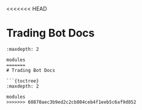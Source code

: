 <<<<<<< HEAD
# Trading Bot Docs

```{toctree}
:maxdepth: 2

modules
=======
# Trading Bot Docs

```{toctree}
:maxdepth: 2

modules
>>>>>>> 60870aec3b9ed2c2cb804ceb4f1eeb5c6af9d852
